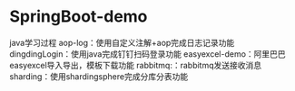 # SpringBoot-demo
java学习过程
aop-log：使用自定义注解+aop完成日志记录功能
dingdingLogin：使用java完成钉钉扫码登录功能
easyexcel-demo：阿里巴巴easyexcel导入导出，模板下载功能
rabbitmq:：rabbitmq发送接收消息
sharding：使用shardingsphere完成分库分表功能
